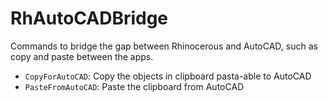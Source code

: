 # RhAutoCADBridge

Commands to bridge the gap between Rhinocerous and AutoCAD, such as copy and paste between the apps.

- `CopyForAutoCAD`: Copy the objects in clipboard pasta-able to AutoCAD
- `PasteFromAutoCAD`: Paste the clipboard from AutoCAD

